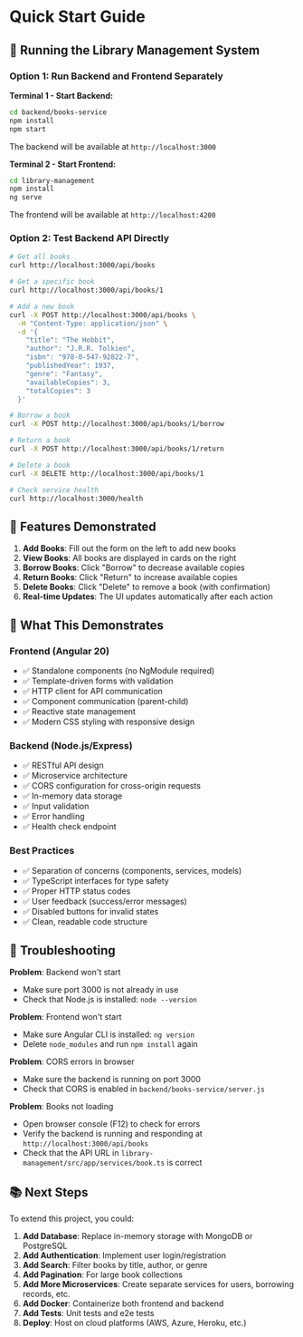 # Quick Start Guide

## 🚀 Running the Library Management System

### Option 1: Run Backend and Frontend Separately

**Terminal 1 - Start Backend:**
```bash
cd backend/books-service
npm install
npm start
```

The backend will be available at `http://localhost:3000`

**Terminal 2 - Start Frontend:**
```bash
cd library-management
npm install
ng serve
```

The frontend will be available at `http://localhost:4200`

### Option 2: Test Backend API Directly

```bash
# Get all books
curl http://localhost:3000/api/books

# Get a specific book
curl http://localhost:3000/api/books/1

# Add a new book
curl -X POST http://localhost:3000/api/books \
  -H "Content-Type: application/json" \
  -d '{
    "title": "The Hobbit",
    "author": "J.R.R. Tolkien",
    "isbn": "978-0-547-92822-7",
    "publishedYear": 1937,
    "genre": "Fantasy",
    "availableCopies": 3,
    "totalCopies": 3
  }'

# Borrow a book
curl -X POST http://localhost:3000/api/books/1/borrow

# Return a book
curl -X POST http://localhost:3000/api/books/1/return

# Delete a book
curl -X DELETE http://localhost:3000/api/books/1

# Check service health
curl http://localhost:3000/health
```

## 📝 Features Demonstrated

1. **Add Books**: Fill out the form on the left to add new books
2. **View Books**: All books are displayed in cards on the right
3. **Borrow Books**: Click "Borrow" to decrease available copies
4. **Return Books**: Click "Return" to increase available copies
5. **Delete Books**: Click "Delete" to remove a book (with confirmation)
6. **Real-time Updates**: The UI updates automatically after each action

## 🎯 What This Demonstrates

### Frontend (Angular 20)
- ✅ Standalone components (no NgModule required)
- ✅ Template-driven forms with validation
- ✅ HTTP client for API communication
- ✅ Component communication (parent-child)
- ✅ Reactive state management
- ✅ Modern CSS styling with responsive design

### Backend (Node.js/Express)
- ✅ RESTful API design
- ✅ Microservice architecture
- ✅ CORS configuration for cross-origin requests
- ✅ In-memory data storage
- ✅ Input validation
- ✅ Error handling
- ✅ Health check endpoint

### Best Practices
- ✅ Separation of concerns (components, services, models)
- ✅ TypeScript interfaces for type safety
- ✅ Proper HTTP status codes
- ✅ User feedback (success/error messages)
- ✅ Disabled buttons for invalid states
- ✅ Clean, readable code structure

## 🔧 Troubleshooting

**Problem**: Backend won't start
- Make sure port 3000 is not already in use
- Check that Node.js is installed: `node --version`

**Problem**: Frontend won't start  
- Make sure Angular CLI is installed: `ng version`
- Delete `node_modules` and run `npm install` again

**Problem**: CORS errors in browser
- Make sure the backend is running on port 3000
- Check that CORS is enabled in `backend/books-service/server.js`

**Problem**: Books not loading
- Open browser console (F12) to check for errors
- Verify the backend is running and responding at `http://localhost:3000/api/books`
- Check that the API URL in `library-management/src/app/services/book.ts` is correct

## 📚 Next Steps

To extend this project, you could:

1. **Add Database**: Replace in-memory storage with MongoDB or PostgreSQL
2. **Add Authentication**: Implement user login/registration
3. **Add Search**: Filter books by title, author, or genre
4. **Add Pagination**: For large book collections
5. **Add More Microservices**: Create separate services for users, borrowing records, etc.
6. **Add Docker**: Containerize both frontend and backend
7. **Add Tests**: Unit tests and e2e tests
8. **Deploy**: Host on cloud platforms (AWS, Azure, Heroku, etc.)

